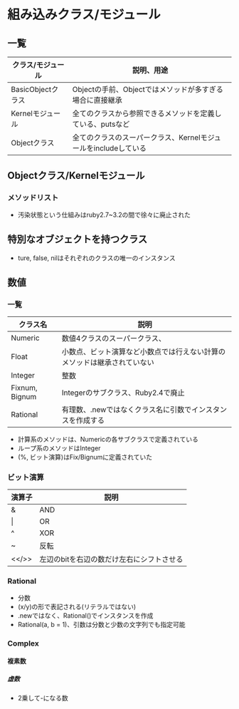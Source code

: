 # 組み込みクラス/モジュール

## 一覧

|クラス/モジュール|説明、用途|
|---|---|
|BasicObjectクラス|Objectの手前、Objectではメソッドが多すぎる場合に直接継承|
|Kernelモジュール|全てのクラスから参照できるメソッドを定義している、putsなど|
|Objectクラス|全てのクラスのスーパークラス、Kernelモジュールをincludeしている|

## Objectクラス/Kernelモジュール
### メソッドリスト


- 汚染状態という仕組みはruby2.7~3.2の間で徐々に廃止された

## 特別なオブジェクトを持つクラス
- ture, false, nilはそれぞれのクラスの唯一のインスタンス

## 数値
### 一覧
|クラス名|説明
|---|---|
|Numeric|数値4クラスのスーパークラス、|
|Float|小数点、ビット演算など小数点では行えない計算のメソッドは継承されていない|
|Integer|整数|
|Fixnum, Bignum|Integerのサブクラス、Ruby2.4で廃止|
|Rational|有理数、.newではなくクラス名に引数でインスタンスを作成する|

- 計算系のメソッドは、Numericの各サブクラスで定義されている
- ループ系のメソッドはInteger
- (%, ビット演算)はFix/Bignumに定義されていた

### ビット演算
|演算子|説明|
|---|---|
|&|AND|
|\||OR|
|^|XOR|
|~|反転|
|<</>>|左辺のbitを右辺の数だけ左右にシフトさせる|

### Rational
- 分数
- (x/y)の形で表記される(リテラルではない)
- .newではなく、Rational()でインスタンスを作成
- Rational(a, b = 1)、引数は分数と少数の文字列でも指定可能

### Complex
#### 複素数
##### 虚数
- 2乗して-になる数
